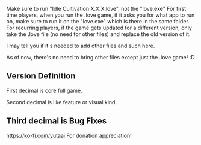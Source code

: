 Make sure to run "Idle Cultivation X.X.X.love", not the "love.exe" 
For first time players, when you run the .love game, if it asks you for what app to run on, make sure to run it on the "love.exe" which is there in the same folder. 
For recurring players, if the game gets updated for a different version, only take the .love file (no need for other files) and replace the old version of it. 

I may tell you if it's needed to add other files and such here. 

As of now, there's no need to bring other files except just the .love game! :D

Version Definition
------------------
First decimal is core full game. 

Second decimal is like feature or visual kind. 

Third decimal is Bug Fixes
----------------------------

https://ko-fi.com/yutaai
For donation appreciation!
